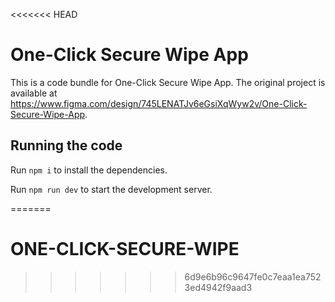 <<<<<<< HEAD

  # One-Click Secure Wipe App

  This is a code bundle for One-Click Secure Wipe App. The original project is available at https://www.figma.com/design/745LENATJv6eGsiXqWyw2v/One-Click-Secure-Wipe-App.

  ## Running the code

  Run `npm i` to install the dependencies.

  Run `npm run dev` to start the development server.
  
=======
# ONE-CLICK-SECURE-WIPE
>>>>>>> 6d9e6b96c9647fe0c7eaa1ea7523ed4942f9aad3
